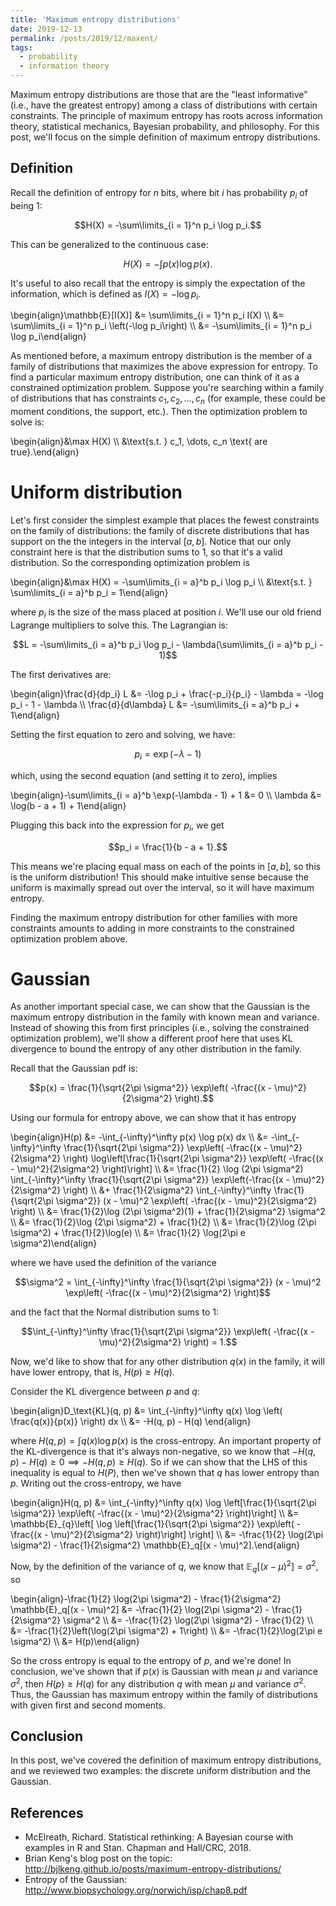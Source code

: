 ```yaml
---
title: 'Maximum entropy distributions'
date: 2019-12-13
permalink: /posts/2019/12/maxent/
tags:
  - probability
  - information theory
---
```




Maximum entropy distributions are those that are the "least informative" (i.e., have the greatest entropy) among a class of distributions with certain constraints. The principle of maximum entropy has roots across information theory, statistical mechanics, Bayesian probability, and philosophy. For this post, we'll focus on the simple definition of maximum entropy distributions.

## Definition

Recall the definition of entropy for $n$ bits, where bit $i$ has probability $p_i$ of being $1$:

$$H(X) = -\sum\limits_{i = 1}^n p_i \log p_i.$$

This can be generalized to the continuous case:

$$H(X) = -\int p(x) \log p(x).$$

It's useful to also recall that the entropy is simply the expectation of the information, which is defined as $I(X) = -\log p_i$.

\begin{align}\mathbb{E}[I(X)] &= \sum\limits_{i = 1}^n p_i I(X) \\\ &= \sum\limits_{i = 1}^n p_i \left(-\log p_i\right) \\\ &= -\sum\limits_{i = 1}^n p_i \log p_i\end{align}

As mentioned before, a maximum entropy distribution is the member of a family of distributions that maximizes the above expression for entropy. To find a particular maximum entropy distribution, one can think of it as a constrained optimization problem. Suppose you're searching within a family of distributions that has constraints $c_1, c_2, \dots, c_n$ (for example, these could be moment conditions, the support, etc.). Then the optimization problem to solve is:

\begin{align}&\max H(X) \\\ &\text{s.t. } c_1, \dots, c_n \text{ are true}.\end{align}

# Uniform distribution

Let's first consider the simplest example that places the fewest constraints on the family of distributions: the family of discrete distributions that has support on the the integers in the interval $[a, b]$. Notice that our only constraint here is that the distribution sums to $1$, so that it's a valid distribution. So the corresponding optimization problem is 

\begin{align}&\max H(X) = -\sum\limits_{i = a}^b p_i \log p_i \\\ &\text{s.t. } \sum\limits_{i = a}^b p_i = 1\end{align}

where $p_i$ is the size of the mass placed at position $i$. We'll use our old friend Lagrange multipliers to solve this. The Lagrangian is:

$$L = -\sum\limits_{i = a}^b p_i \log p_i - \lambda(\sum\limits_{i = a}^b p_i - 1)$$

The first derivatives are:

\begin{align}\frac{d}{dp_i} L &= -\log p_i + \frac{-p_i}{p_i} - \lambda = -\log p_i - 1 - \lambda \\\ \frac{d}{d\lambda} L &= -\sum\limits_{i = a}^b p_i + 1\end{align}

Setting the first equation to zero and solving, we have:

$$p_i = \exp(-\lambda - 1)$$

which, using the second equation (and setting it to zero), implies

\begin{align}-\sum\limits_{i = a}^b \exp(-\lambda - 1) + 1 &= 0 \\\ \lambda &= \log(b - a + 1) + 1\end{align}

Plugging this back into the expression for $p_i$, we get

$$p_i = \frac{1}{b - a + 1}.$$

This means we're placing equal mass on each of the points in $[a, b]$, so this is the uniform distribution! This should make intuitive sense because the uniform is maximally spread out over the interval, so it will have maximum entropy.

Finding the maximum entropy distribution for other families with more constraints amounts to adding in more constraints to the constrained optimization problem above.

# Gaussian

As another important special case, we can show that the Gaussian is the maximum entropy distribution in the family with known mean and variance. Instead of showing this from first principles (i.e., solving the constrained optimization problem), we'll show a different proof here that uses KL divergence to bound the entropy of any other distribution in the family.

Recall that the Gaussian pdf is:

$$p(x) = \frac{1}{\sqrt{2\pi \sigma^2}} \exp\left( -\frac{(x - \mu)^2}{2\sigma^2} \right).$$

Using our formula for entropy above, we can show that it has entropy 

\begin{align}H(p) &= -\int_{-\infty}^\infty p(x) \log p(x) dx \\\ &= -\int_{-\infty}^\infty \frac{1}{\sqrt{2\pi \sigma^2}} \exp\left( -\frac{(x - \mu)^2}{2\sigma^2} \right) \log\left[\frac{1}{\sqrt{2\pi \sigma^2}} \exp\left( -\frac{(x - \mu)^2}{2\sigma^2} \right)\right] \\\ &= \frac{1}{2} \log (2\pi \sigma^2) \int_{-\infty}^\infty \frac{1}{\sqrt{2\pi \sigma^2}} \exp\left(-\frac{(x - \mu)^2}{2\sigma^2} \right)  \\\ &+ \frac{1}{2\sigma^2} \int_{-\infty}^\infty \frac{1}{\sqrt{2\pi \sigma^2}} (x - \mu)^2 \exp\left( -\frac{(x - \mu)^2}{2\sigma^2} \right) \\\ &= \frac{1}{2}\log (2\pi \sigma^2)(1) + \frac{1}{2\sigma^2} \sigma^2 \\\ &= \frac{1}{2}\log (2\pi \sigma^2) + \frac{1}{2} \\\ &= \frac{1}{2}\log (2\pi \sigma^2) + \frac{1}{2}\log(e) \\\ &= \frac{1}{2} \log(2\pi e \sigma^2)\end{align}

where we have used the definition of the variance 

$$\sigma^2 = \int_{-\infty}^\infty \frac{1}{\sqrt{2\pi \sigma^2}} (x - \mu)^2 \exp\left( -\frac{(x - \mu)^2}{2\sigma^2} \right)$$

and the fact that the Normal distribution sums to 1:

$$\int_{-\infty}^\infty \frac{1}{\sqrt{2\pi \sigma^2}} \exp\left( -\frac{(x - \mu)^2}{2\sigma^2} \right) = 1.$$

Now, we'd like to show that for any other distribution $q(x)$ in the family, it will have lower entropy, that is, $H(p) \geq H(q)$.

Consider the KL divergence between $p$ and $q$:

\begin{align}D_\text{KL}(q, p) &= \int_{-\infty}^\infty q(x) \log \left( \frac{q(x)}{p(x)} \right) dx \\\ &= -H(q, p) - H(q)
\end{align}

where $H(q, p) = \int q(x) \log p(x)$ is the cross-entropy. An important property of the KL-divergence is that it's always non-negative, so we know that $-H(q, p) - H(q) \geq 0 \implies -H(q, p) \geq H(q)$. So if we can show that the LHS of this inequality is equal to $H(P)$, then we've shown that $q$ has lower entropy than $p$. Writing out the cross-entropy, we have

\begin{align}H(q, p) &= \int_{-\infty}^\infty q(x) \log \left[\frac{1}{\sqrt{2\pi \sigma^2}} \exp\left( -\frac{(x - \mu)^2}{2\sigma^2} \right)\right] \\\ &= \mathbb{E}_{q}\left[ \log \left[\frac{1}{\sqrt{2\pi \sigma^2}} \exp\left( -\frac{(x - \mu)^2}{2\sigma^2} \right)\right] \right] \\\ &= -\frac{1}{2} \log(2\pi \sigma^2) - \frac{1}{2\sigma^2} \mathbb{E}_q[(x - \mu)^2].\end{align}

Now, by the definition of the variance of $q$, we know that $\mathbb{E}_q[(x - \mu)^2] = \sigma^2$, so

\begin{align}-\frac{1}{2} \log(2\pi \sigma^2) - \frac{1}{2\sigma^2} \mathbb{E}_q[(x - \mu)^2] &= -\frac{1}{2} \log(2\pi \sigma^2) - \frac{1}{2\sigma^2} \sigma^2 \\\ &= -\frac{1}{2} \log(2\pi \sigma^2) - \frac{1}{2} \\\ &= -\frac{1}{2}\left(\log(2\pi \sigma^2) + 1\right) \\\ &= -\frac{1}{2}\log(2\pi e \sigma^2) \\\ &= H(p)\end{align}

So the cross entropy is equal to the entropy of $p$, and we're done! In conclusion, we've shown that if $p(x)$ is Gaussian with mean $\mu$ and variance $\sigma^2$, then $H(p) \geq H(q)$ for any distribution $q$ with mean $\mu$ and variance $\sigma^2$. Thus, the Gaussian has maximum entropy within the family of distributions with given first and second moments.

## Conclusion

In this post, we've covered the definition of maximum entropy distributions, and we reviewed two examples: the discrete uniform distribution and the Gaussian.

## References

- McElreath, Richard. Statistical rethinking: A Bayesian course with examples in R and Stan. Chapman and Hall/CRC, 2018.
- Brian Keng's blog post on the topic: <http://bjlkeng.github.io/posts/maximum-entropy-distributions/>
- Entropy of the Gaussian: <http://www.biopsychology.org/norwich/isp/chap8.pdf>



